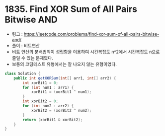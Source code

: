 # 1835. Find XOR Sum of All Pairs Bitwise AND

- 링크 : https://leetcode.com/problems/find-xor-sum-of-all-pairs-bitwise-and/
- 풀이 : 비트연산
- 비트 연산의 분배법칙이 성립함을 이용하여 시간복잡도 n^2에서 시간복잡도 n으로 줄일 수 있는 문제였다.
- 보통의 코딩테스트 유형에서는 잘 나오지 않는 유형이었다.

```java
class Solution {
    public int getXORSum(int[] arr1, int[] arr2) {
        int xorBit1 = 0;
        for (int num1 : arr1) {
            xorBit1 = (xorBit1 ^ num1);
        }
        int xorBit2 = 0;
        for (int num2 : arr2) {
            xorBit2 = (xorBit2 ^ num2);
        }
        return (xorBit1 & xorBit2);
    }
}
```
